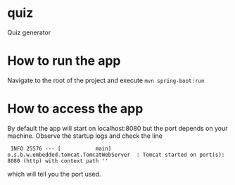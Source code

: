 # quiz
Quiz generator

# How to run the app
Navigate to the root of the project and execute `mvn spring-boot:run`

# How to access the app
By default the app will start on localhost:8080 but the port depends on your machine.
Observe the startup logs and check the line

` INFO 25576 --- [           main] o.s.b.w.embedded.tomcat.TomcatWebServer  : Tomcat started on port(s): 8080 (http) with context path ''`

which will tell you the port used.
